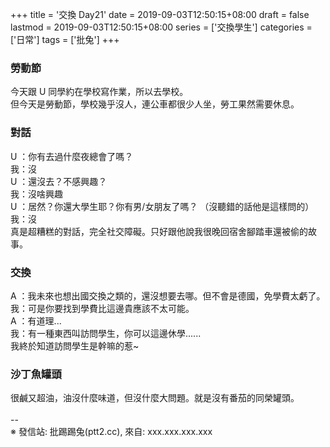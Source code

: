 +++
title = '交換 Day21'
date = 2019-09-03T12:50:15+08:00
draft = false
lastmod = 2019-09-03T12:50:15+08:00
series = ['交換學生']
categories = ['日常']
tags = ['批兔']
+++
### 勞動節
今天跟 U 同學約在學校寫作業，所以去學校。<br>
但今天是勞動節，學校幾乎沒人，連公車都很少人坐，勞工果然需要休息。<br>
### 對話
U ：你有去過什麼夜總會了嗎？<br>
我：沒<br>
U ：還沒去？不感興趣？<br>
我：沒啥興趣<br>
U ：居然？你還大學生耶？你有男/女朋友了嗎？ （沒聽錯的話他是這樣問的）<br>
我：沒<br>
真是超糟糕的對話，完全社交障礙。只好跟他說我很晚回宿舍腳踏車還被偷的故事。<br>
### 交換
A ：我未來也想出國交換之類的，還沒想要去哪。但不會是德國，免學費太虧了。<br>
我：可是你要找到學費比這邊貴應該不太可能。<br>
A ：有道理...<br>
我：有一種東西叫訪問學生，你可以這邊休學......<br>
我終於知道訪問學生是幹嘛的惹~<br>
### 沙丁魚罐頭
很鹹又超油，油沒什麼味道，但沒什麼大問題。就是沒有番茄的同榮罐頭。<br>
<br>
--<br>
※ 發信站: 批踢踢兔(ptt2.cc), 來自: xxx.xxx.xxx.xxx<br>
